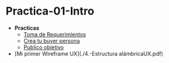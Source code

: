 # Practica-01-Intro
- **Practicas**
  -  [Toma de Requerimientos](./2.-Reqierimientos.pdf)
  -  [Crea tu buyer persona](./1.-creatupersona.pdf)
  -  [Publico objetivo](3.-publicoObjetivo.pdf)
-   [Mi primer Wireframe UX](./4.-Estructura alámbricaUX.pdf)
